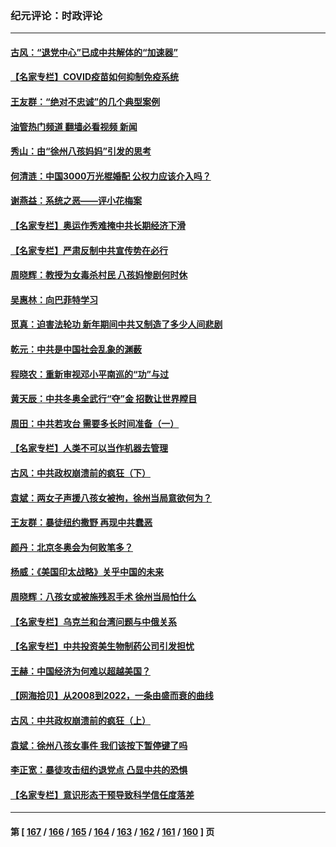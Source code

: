 ### 纪元评论：时政评论
---
#### [古风：“退党中心”已成中共解体的“加速器”](../../pages/nsc1025/n13578261.md?02160330) 
#### [【名家专栏】COVID疫苗如何抑制免疫系统](../../pages/nsc1025/n13578785.md?02160330) 
#### [王友群：“绝对不忠诚”的几个典型案例](../../pages/nsc1025/n13577068.md?02160330) 
#### [油管热门频道 翻墙必看视频 新闻](ok?02160330)
#### [秀山：由“徐州八孩妈妈”引发的思考](../../pages/nsc1025/n13577023.md?02160330) 
#### [何清涟：中国3000万光棍婚配 公权力应该介入吗？](../../pages/nsc1025/n13576860.md?02160330) 
#### [谢燕益：系统之恶——评小花梅案](../../pages/nsc1025/n13576765.md?02160330) 
#### [【名家专栏】奥运作秀难掩中共长期经济下滑](../../pages/nsc1025/n13576012.md?02160330) 
#### [【名家专栏】严肃反制中共宣传势在必行](../../pages/nsc1025/n13574764.md?02160330) 
#### [周晓辉：教授为女毒杀村民 八孩妈惨剧何时休](../../pages/nsc1025/n13576484.md?02160330) 
#### [吴惠林：向巴菲特学习](../../pages/nsc1025/n13576152.md?02160330) 
#### [觅真：迫害法轮功 新年期间中共又制造了多少人间悲剧](../../pages/nsc1025/n13574912.md?02160330) 
#### [乾元：中共是中国社会乱象的渊薮](../../pages/nsc1025/n13574792.md?02160330) 
#### [程晓农：重新审视邓小平南巡的“功”与过](../../pages/nsc1025/n13574752.md?02160330) 
#### [黄天辰：中共冬奥全武行“夺”金 招数让世界瞠目](../../pages/nsc1025/n13574671.md?02160330) 
#### [周田：中共若攻台 需要多长时间准备（一）](../../pages/nsc1025/n13574493.md?02160330) 
#### [【名家专栏】人类不可以当作机器去管理](../../pages/nsc1025/n13573928.md?02160330) 
#### [古风：中共政权崩溃前的疯狂（下）](../../pages/nsc1025/n13572231.md?02160330) 
#### [袁斌：两女子声援八孩女被拘，徐州当局意欲何为？](../../pages/nsc1025/n13573436.md?02160330) 
#### [王友群：暴徒纽约撒野 再现中共蠢恶](../../pages/nsc1025/n13572948.md?02160330) 
#### [颜丹：北京冬奥会为何败笔多？](../../pages/nsc1025/n13572796.md?02160330) 
#### [杨威：《美国印太战略》关乎中国的未来](../../pages/nsc1025/n13572945.md?02160330) 
#### [周晓辉：八孩女或被施残忍手术 徐州当局怕什么](../../pages/nsc1025/n13572897.md?02160330) 
#### [【名家专栏】乌克兰和台湾问题与中俄关系](../../pages/nsc1025/n13572435.md?02160330) 
#### [【名家专栏】中共投资美生物制药公司引发担忧](../../pages/nsc1025/n13572407.md?02160330) 
#### [王赫：中国经济为何难以超越美国？](../../pages/nsc1025/n13572678.md?02160330) 
#### [【网海拾贝】从2008到2022，一条由盛而衰的曲线](../../pages/nsc1025/n13572204.md?02160330) 
#### [古风：中共政权崩溃前的疯狂（上）](../../pages/nsc1025/n13572038.md?02160330) 
#### [袁斌：徐州八孩女事件 我们该按下暂停键了吗](../../pages/nsc1025/n13572188.md?02160330) 
#### [李正宽：暴徒攻击纽约退党点 凸显中共的恐惧](../../pages/nsc1025/n13571975.md?02160330) 
#### [【名家专栏】意识形态干预导致科学信任度落差](../../pages/nsc1025/n13570550.md?02160330) 

---
#### 第 [ [167](./167.md?02160330) / [166](./166.md?02160330) / [165](./165.md?02160330) / [164](./164.md?02160330) / [163](./163.md?02160330) / [162](./162.md?02160330) / [161](./161.md?02160330) / [160](./160.md?02160330) ] 页
